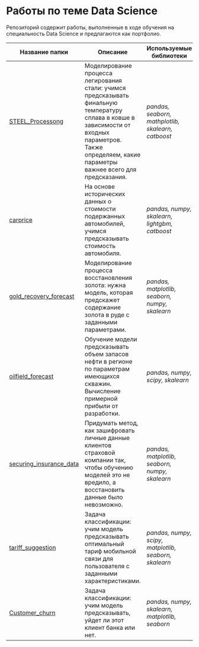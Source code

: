 # Работы по теме Data Science
Репозиторий содержит работы, выполненные в ходе обучения на специальность Data Science и предлагаются как портфолио.

|Название папки | Описание| Используемые библиотеки|
|---|---|---|
|[STEEL_Processong](https://github.com/sovenka/DS_tasks/tree/main/STEEL_Processong)| Моделирование процесса легирования стали: учимся предсказывать финальную температуру сплава в ковше в зависимости от входных параметров. Также определяем, какие параметры важнее всего для предсказания. |*pandas, seaborn, mathplotlib, skalearn, catboost*|
|[carprice](https://github.com/sovenka/DS_tasks/tree/main/carprice)|На основе исторических данных о стоимости подержанных автомобилей, учимся предсказывать стоимость автомобиля.|*pandas, numpy, skalearn, lightgbm, catboost*|
|[gold_recovery_forecast](https://github.com/sovenka/DS_tasks/tree/main/gold_recovery_forecast)|Моделирование процесса восстановления золота: нужна модель, которая предскажет содержание золота в руде с заданными параметрами.|*pandas, matplotlib, seaborn, numpy, skalearn*|
|[oilfield_forecast](https://github.com/sovenka/DS_tasks/tree/main/oilfield_forecast)|Обучение модели предсказывать объем запасов нефти в регионе по параметрам имеющихся скважин. Вычисление примерной прибыли от разработки.|*pandas, numpy, scipy, skalearn*|
|[securing_insurance_data](https://github.com/sovenka/DS_tasks/tree/main/securing_insurance_data)|Придумать метод, как зашифровать личные данные клиентов страховой компании так, чтобы обучению моделей это не вредило, а восстановить данные было невозможно.|*pandas, matplotlib, seaborn, numpy, skalearn*|
|[tariff_suggestion](https://github.com/sovenka/DS_tasks/tree/main/tariff_suggestion)|Задача классификации: учим модель предсказывать оптимальный тариф мобильной связи для пользователя с заданными характеристиками.|*pandas, numpy, scipy, matplotlib, seaborn, skalearn*|
|[Сustomer_churn](https://github.com/sovenka/DS_tasks/tree/main/%D0%A1ustomer_churn)|Задача классификации: учим модель предсказывать, уйдет ли этот клиент банка или нет.|*pandas, numpy, skalearn, matplotlib, seaborn*|
